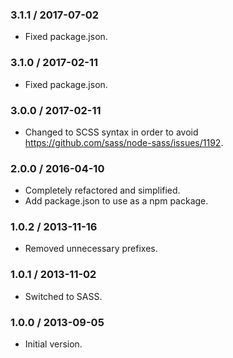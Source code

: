 ### 3.1.1 / 2017-07-02

* Fixed package.json.

### 3.1.0 / 2017-02-11

* Fixed package.json.

### 3.0.0 / 2017-02-11

* Changed to SCSS syntax in order to avoid https://github.com/sass/node-sass/issues/1192.

### 2.0.0 / 2016-04-10

* Completely refactored and simplified.
* Add package.json to use as a npm package.

### 1.0.2 / 2013-11-16

* Removed unnecessary prefixes.

### 1.0.1 / 2013-11-02

* Switched to SASS.

### 1.0.0 / 2013-09-05

* Initial version.

